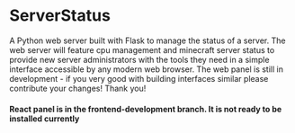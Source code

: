 # ServerStatus
A Python web server built with Flask to manage the status of a server. The web server will feature cpu management and minecraft server status to provide new server administrators with the tools they need in a simple interface accessible by any modern web browser.
The web panel is still in development - if you very good with building interfaces similar please contribute your changes! Thank you!
#### React panel is in the frontend-development branch. It is not ready to be installed currently
